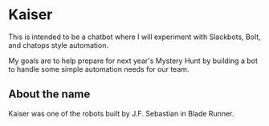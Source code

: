 # Kaiser

This is intended to be a chatbot where I will experiment with Slackbots, Bolt,
and chatops style automation.

My goals are to help prepare for next year's Mystery Hunt by building a bot
to handle some simple automation needs for our team.

## About the name

Kaiser was one of the robots built by J.F. Sebastian in Blade Runner.
